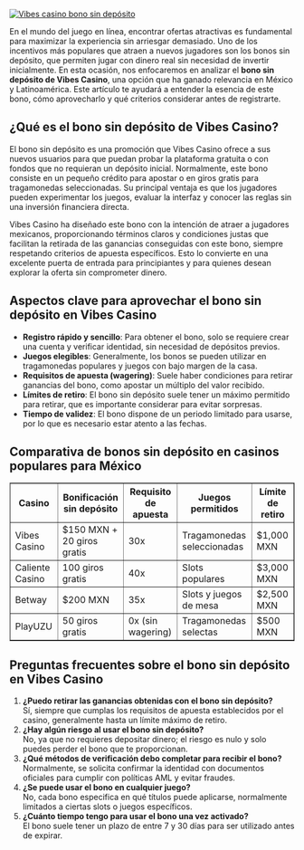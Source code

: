 [![Vibes casino bono sin depósito](https://123-caf.pages.dev/gitsignup.png)](https://vrmoo.ru/Bt82HjjY)

<div>     <p>En el mundo del juego en línea, encontrar ofertas atractivas es fundamental para maximizar la experiencia sin arriesgar demasiado. Uno de los incentivos más populares que atraen a nuevos jugadores son los bonos sin depósito, que permiten jugar con dinero real sin necesidad de invertir inicialmente. En esta ocasión, nos enfocaremos en analizar el <strong>bono sin depósito de Vibes Casino</strong>, una opción que ha ganado relevancia en México y Latinoamérica. Este artículo te ayudará a entender la esencia de este bono, cómo aprovecharlo y qué criterios considerar antes de registrarte.</p>    <h2>¿Qué es el bono sin depósito de Vibes Casino?</h2>   <p>El bono sin depósito es una promoción que Vibes Casino ofrece a sus nuevos usuarios para que puedan probar la plataforma gratuita o con fondos que no requieran un depósito inicial. Normalmente, este bono consiste en un pequeño crédito para apostar o en giros gratis para tragamonedas seleccionadas. Su principal ventaja es que los jugadores pueden experimentar los juegos, evaluar la interfaz y conocer las reglas sin una inversión financiera directa.</p>      <p>Vibes Casino ha diseñado este bono con la intención de atraer a jugadores mexicanos, proporcionando términos claros y condiciones justas que facilitan la retirada de las ganancias conseguidas con este bono, siempre respetando criterios de apuesta específicos. Esto lo convierte en una excelente puerta de entrada para principiantes y para quienes desean explorar la oferta sin comprometer dinero.</p>    <h2>Aspectos clave para aprovechar el bono sin depósito en Vibes Casino</h2>   <ul>     <li><strong>Registro rápido y sencillo</strong>: Para obtener el bono, solo se requiere crear una cuenta y verificar identidad, sin necesidad de depósitos previos.</li>     <li><strong>Juegos elegibles</strong>: Generalmente, los bonos se pueden utilizar en tragamonedas populares y juegos con bajo margen de la casa.</li>     <li><strong>Requisitos de apuesta (wagering)</strong>: Suele haber condiciones para retirar ganancias del bono, como apostar un múltiplo del valor recibido.</li>     <li><strong>Límites de retiro</strong>: El bono sin depósito suele tener un máximo permitido para retirar, que es importante considerar para evitar sorpresas.</li>     <li><strong>Tiempo de validez</strong>: El bono dispone de un periodo limitado para usarse, por lo que es necesario estar atento a las fechas.</li>   </ul>    <h2>Comparativa de bonos sin depósito en casinos populares para México</h2>   <table border="1" cellpadding="8" cellspacing="0">     <thead>       <tr>         <th>Casino</th>         <th>Bonificación sin depósito</th>         <th>Requisito de apuesta</th>         <th>Juegos permitidos</th>         <th>Límite de retiro</th>       </tr>     </thead>     <tbody>       <tr>         <td>Vibes Casino</td>         <td>$150 MXN + 20 giros gratis</td>         <td>30x</td>         <td>Tragamonedas seleccionadas</td>         <td>$1,000 MXN</td>       </tr>       <tr>         <td>Caliente Casino</td>         <td>100 giros gratis</td>         <td>40x</td>         <td>Slots populares</td>         <td>$3,000 MXN</td>       </tr>       <tr>         <td>Betway</td>         <td>$200 MXN</td>         <td>35x</td>         <td>Slots y juegos de mesa</td>         <td>$2,500 MXN</td>       </tr>       <tr>         <td>PlayUZU</td>         <td>50 giros gratis</td>         <td>0x (sin wagering)</td>         <td>Tragamonedas selectas</td>         <td>$500 MXN</td>       </tr>     </tbody>   </table>    <h2>Preguntas frecuentes sobre el bono sin depósito en Vibes Casino</h2>   <ol>     <li><strong>¿Puedo retirar las ganancias obtenidas con el bono sin depósito?</strong><br> Sí, siempre que cumplas los requisitos de apuesta establecidos por el casino, generalmente hasta un límite máximo de retiro.</li>     <li><strong>¿Hay algún riesgo al usar el bono sin depósito?</strong><br> No, ya que no requieres depositar dinero; el riesgo es nulo y solo puedes perder el bono que te proporcionan.</li>     <li><strong>¿Qué métodos de verificación debo completar para recibir el bono?</strong><br> Normalmente, se solicita confirmar la identidad con documentos oficiales para cumplir con políticas AML y evitar fraudes.</li>     <li><strong>¿Se puede usar el bono en cualquier juego?</strong><br> No, cada bono especifica en qué títulos puede aplicarse, normalmente limitados a ciertas slots o juegos específicos.</li>     <li><strong>¿Cuánto tiempo tengo para usar el bono una vez activado?</strong><br> El bono suele tener un plazo de entre 7 y 30 días para ser utilizado antes de expirar.</li>   </ol> </div>